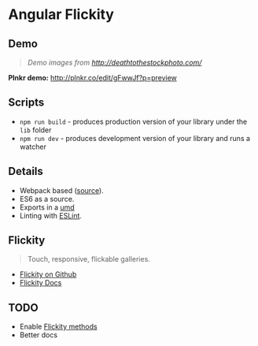 # Angular Flickity


## Demo

> _Demo images from http://deathtothestockphoto.com/_

**Plnkr demo:** http://plnkr.co/edit/gFwwJf?p=preview


## Scripts

* `npm run build` - produces production version of your library under the `lib` folder
* `npm run dev` - produces development version of your library and runs a watcher


## Details

* Webpack based ([source](https://github.com/krasimir/webpack-library-starter)).
* ES6 as a source.
* Exports in a [umd](https://github.com/umdjs/umd)
* Linting with [ESLint](http://eslint.org/).


## Flickity

> Touch, responsive, flickable galleries.

- [Flickity on Github](https://github.com/metafizzy/flickity)
- [Flickity Docs](http://flickity.metafizzy.co/)


## TODO

- Enable [Flickity methods](http://flickity.metafizzy.co/api.html)
- Better docs

